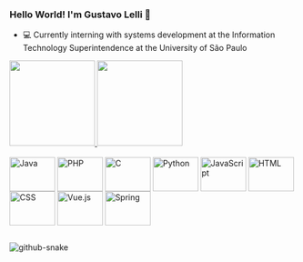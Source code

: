 ### Hello World! I'm Gustavo Lelli 👋

- 💻 Currently interning with systems development at the Information Technology Superintendence at the University of São Paulo

 <div>
   <a href="https://github.com/gustavo-lelli">
     <img height="150em" src="https://github-readme-stats.vercel.app/api?username=gustavo-lelli&show_icons=true&theme=dark&include_all_commits=true&count_private=true"/>
     <img height="150em" src="https://github-readme-stats.vercel.app/api/top-langs/?username=gustavo-lelli&layout=compact&langs_count=16&theme=dark"/>
   </a>
 </div>

 <div style="display: inline_block"><br>
   <img align="center" alt="Java" height="60" width="80" src="https://cdn.jsdelivr.net/gh/devicons/devicon/icons/java/java-original-wordmark.svg">
   <img align="center" alt="PHP" height="60" width="80" src="https://cdn.jsdelivr.net/gh/devicons/devicon/icons/php/php-plain.svg">
   <img align="center" alt="C" height="60" width="80" src="https://cdn.jsdelivr.net/gh/devicons/devicon/icons/c/c-original.svg">
   <img align="center" alt="Python" height="60" width="80" src="https://cdn.jsdelivr.net/gh/devicons/devicon/icons/python/python-original-wordmark.svg">
   <img align="center" alt="JavaScript" height="60" width="80" src="https://cdn.jsdelivr.net/gh/devicons/devicon/icons/javascript/javascript-original.svg">
   <img align="center" alt="HTML" height="60" width="80" src="https://cdn.jsdelivr.net/gh/devicons/devicon/icons/html5/html5-original-wordmark.svg">
   <img align="center" alt="CSS" height="60" width="80" src="https://cdn.jsdelivr.net/gh/devicons/devicon/icons/css3/css3-original-wordmark.svg">
   <img align="center" alt="Vue.js" height="60" width="80" src="https://cdn.jsdelivr.net/gh/devicons/devicon/icons/vuejs/vuejs-original-wordmark.svg">
   <img align="center" alt="Spring" height="60" width="80" src="https://cdn.jsdelivr.net/gh/devicons/devicon/icons/spring/spring-original-wordmark.svg">
 </div>

##

<picture>
  <source media="(prefers-color-scheme: dark)" srcset="github-snake-dark.svg" />
  <source media="(prefers-color-scheme: light)" srcset="github-snake.svg" />
  <img alt="github-snake" src="github-snake.svg" />
</picture>
